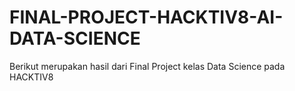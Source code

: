 # FINAL-PROJECT-HACKTIV8-AI-DATA-SCIENCE
Berikut merupakan hasil dari Final Project kelas Data Science pada HACKTIV8
